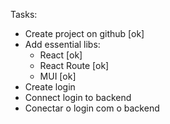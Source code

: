 Tasks:
- Create project on github [ok]
- Add essential libs:
    - React [ok]
    - React Route [ok]
    - MUI [ok]
- Create login 
- Connect login to backend
- Conectar o login com o backend
